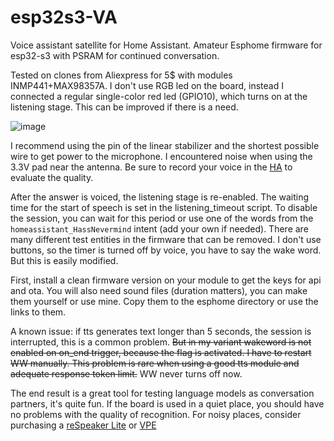 # esp32s3-VA
Voice assistant satellite for Home Assistant.
Amateur Esphome firmware for esp32-s3 with PSRAM for continued conversation. 

Tested on clones from Aliexpress for 5$ with modules INMP441+MAX98357A. I don't use RGB led on the board, instead I connected a regular single-color red led (GPIO10), which turns on at the listening stage. This can be improved if there is a need.

![image](https://github.com/user-attachments/assets/f13fd72c-db80-42bf-bcf8-e0c01208010a)

I recommend using the pin of the linear stabilizer and the shortest possible wire to get power to the microphone. I encountered noise when using the 3.3V pad near the antenna. Be sure to record your voice in the [HA](https://www.home-assistant.io/voice_control/troubleshooting/#to-tweak-the-assist-audio-configuration-for-your-device) to evaluate the quality.

After the answer is voiced, the listening stage is re-enabled. The waiting time for the start of speech is set in the listening_timeout script. To disable the session, you can wait for this period or use one of the words from the `homeassistant_HassNevermind` intent (add your own if needed).
There are many different test entities in the firmware that can be removed. I don't use buttons, so the timer is turned off by voice, you have to say the wake word. But this is easily modified.

First, install a clean firmware version on your module to get the keys for api and ota. You will also need sound files (duration matters), you can make them yourself or use mine. Copy them to the esphome directory or use the links to them.


A known issue: if tts generates text longer than 5 seconds, the session is interrupted, this is a common problem.  ~~But in my variant wakeword is not enabled on on_end trigger, because the flag is activated. I have to restart WW manually. This problem is rare when using a good tts module and adequate response token limit.~~  WW never turns off now.


The end result is a great tool for testing language models as conversation partners, it's quite fun. If the board is used in a quiet place, you should have no problems with the quality of recognition. For noisy places, consider purchasing a [reSpeaker Lite](https://github.com/formatBCE/Respeaker-Lite-ESPHome-integration) or [VPE](https://www.home-assistant.io/voice-pe/)
